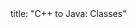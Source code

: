 <frontmatter>
title: "C++ to Java: Classes"
</frontmatter>

<include src="container-inPage-asFlat.md" boilerplate />